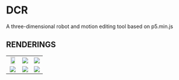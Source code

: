 # DCR
A three-dimensional robot and motion editing tool based on p5.min.js

## RENDERINGS


<table>
    <tr>
        <td><center><img src="https://s2.loli.net/2022/07/09/MIf2kxzDABm1U9S.gif" width=75%></center></td>
        <td><center><img src="https://s2.loli.net/2022/07/09/FVZujIsLlr5OKpa.gif"></center></td>
        <td><center><img src="https://s2.loli.net/2022/07/09/zGJeUO8IvXQDqfE.gif"></center></td>
    </tr>
    <tr>
        <td><center><img src="https://s2.loli.net/2022/07/09/umPHFDq2j8JGBK1.gif"></center></td>
        <td><center><img src="https://s2.loli.net/2022/07/09/ZBEfQJW5r1k9XMp.gif"></center></td>
        <td><center><img src="https://s2.loli.net/2022/07/09/j2JH6PfWSUvCwyr.gif"></center></td>
    </tr>
</table>


